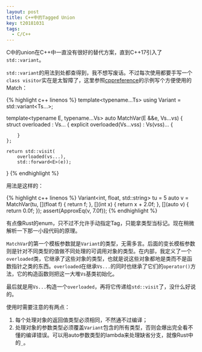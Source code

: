 ```yaml
---
layout: post
title: C++中的Tagged Union
key: t20181031
tags:
  - C/C++
---
```


C中的union在C++中一直没有很好的替代方案，直到C++17引入了`std::variant`。

<!--more-->

`std::variant`的用法到处都查得到，我不想写废话。不过每次使用都要手写一个`class visitor`实在是太智障了，这里参照[cppreference](https://en.cppreference.com/w/cpp/utility/variant)的示例写个方便使用的Match：

{% highlight c++ linenos %}
template<typename...Ts>
using Variant = std::variant<Ts...>;

template<typename E, typename...Vs>
auto MatchVar(E &&e, Vs...vs)
{
    struct overloaded : Vs...
    {
        explicit overloaded(Vs...vss)
            : Vs(vss)...
        {

        }
    };

    return std::visit(
        overloaded(vs...),
        std::forward<E>(e));
}
{% endhighlight %}

用法是这样的：

{% highlight c++ linenos %}
Variant<int, float, std::string> tu = 5
auto v = MatchVar(tu,
    [](float f) { return f;        },
    [](int x)   { return x + 2.0f; },
    [](auto v)  { return 0.0f;     });
assert(ApproxEq(v, 7.0f));
{% endhighlight %}

有点像Rust的enum，只不过不允许手动指定Tag，只能拿类型当标记。现在稍微解析一下那一小段代码的原理。

`MatchVar`的第一个模板参数就是`Variant`的类型，无需多言。后面的变长模板参数则是针对不同类型的值做不同处理的可调用对象的类型。在内部，我定义了一个`overloaded`类，它继承了这些对象的类型，也就是说这些对象都地是类而不是函数指针之类的东西。`overloaded`在继承`Vs...`的同时也继承了它们的`operator()`方法，它的构造函数则把这一大堆`Vs`基类初始化。

最后就是用`Vs...`构造一个`overloaded`，再将它传递给`std::visit`了，没什么好说的。

使用时需要注意的有两点：
1. 每个处理对象的返回值类型必须相同，不然通不过编译；
2. 处理对象的参数类型必须覆盖`Variant`包含的所有类型，否则会爆出完全看不懂的编译错误。可以用auto参数类型的lambda来处理缺省分支，就像Rust中的`_`。
